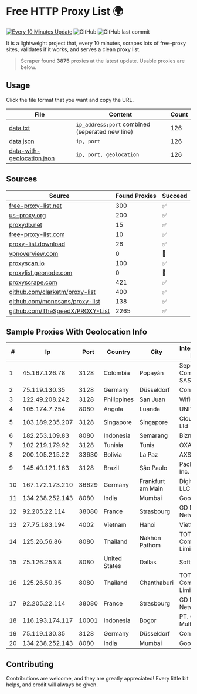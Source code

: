 
# Free HTTP Proxy List 🌍

[![Every 10 Minutes Update](https://github.com/mertguvencli/http-proxy-list/actions/workflows/main.yml/badge.svg?branch=main)](https://github.com/mertguvencli/http-proxy-list/actions/workflows/main.yml)
![GitHub](https://img.shields.io/github/license/mertguvencli/http-proxy-list)
![GitHub last commit](https://img.shields.io/github/last-commit/mertguvencli/http-proxy-list)

It is a lightweight project that, every 10 minutes, scrapes lots of free-proxy sites, validates if it works, and serves a clean proxy list.


> Scraper found **3875** proxies at the latest update. Usable proxies are below.

## Usage

Click the file format that you want and copy the URL.


|File|Content|Count|
|----|-------|-----|
|[data.txt](https://raw.githubusercontent.com/mertguvencli/http-proxy-list/main/proxy-list/data.txt)|`ip_address:port` combined (seperated new line)|126|
|[data.json](https://raw.githubusercontent.com/mertguvencli/http-proxy-list/main/proxy-list/data.json)|`ip, port`|126|
|[data-with-geolocation.json](https://raw.githubusercontent.com/mertguvencli/http-proxy-list/main/proxy-list/data-with-geolocation.json)|`ip, port, geolocation`|126|

## Sources

|Source|Found Proxies|Succeed|
|------|-------------|-------|
|[free-proxy-list.net](https://free-proxy-list.net)|300|✅|
|[us-proxy.org](https://www.us-proxy.org)|200|✅|
|[proxydb.net](http://proxydb.net)|15|✅|
|[free-proxy-list.com](https://free-proxy-list.com/?page=&port=&type%5B%5D=http&type%5B%5D=https&up_time=0&search=Search)|10|✅|
|[proxy-list.download](https://www.proxy-list.download/HTTP)|26|✅|
|[vpnoverview.com](https://vpnoverview.com/privacy/anonymous-browsing/free-proxy-servers)|0|🚫|
|[proxyscan.io](https://www.proxyscan.io)|100|✅|
|[proxylist.geonode.com](https://proxylist.geonode.com/api/proxy-list?limit=300&page=1&sort_by=lastChecked&sort_type=desc&protocols=http,https)|0|🚫|
|[proxyscrape.com](https://api.proxyscrape.com/v2/?request=displayproxies&protocol=http&timeout=10000&country=all&ssl=all&anonymity=all)|421|✅|
|[github.com/clarketm/proxy-list](https://raw.githubusercontent.com/clarketm/proxy-list/master/proxy-list-raw.txt)|400|✅|
|[github.com/monosans/proxy-list](https://raw.githubusercontent.com/monosans/proxy-list/main/proxies/http.txt)|138|✅|
|[github.com/TheSpeedX/PROXY-List](https://raw.githubusercontent.com/TheSpeedX/PROXY-List/master/http.txt)|2265|✅|


## Sample Proxies With Geolocation Info

|#|Ip|Port|Country|City|Internet Service Provider|
|-|--|----|-------|----|-------------------------|
|1|45.167.126.78|3128|Colombia|Popayán|Sepcom Comunicaciones SAS|
|2|75.119.130.35|3128|Germany|Düsseldorf|Contabo GmbH|
|3|122.49.208.242|3128|Philippines|San Juan|WifiCity, Inc|
|4|105.174.7.254|8080|Angola|Luanda|UNITEL SA|
|5|103.189.235.207|3128|Singapore|Singapore|Cloud Host Pte Ltd|
|6|182.253.109.83|8080|Indonesia|Semarang|Biznet Metronet|
|7|102.219.179.92|3128|Tunisia|Tunis|OXAHOST|
|8|200.105.215.22|33630|Bolivia|La Paz|AXS Bolivia S. A.|
|9|145.40.121.163|3128|Brazil|São Paulo|Packet Host, Inc.|
|10|167.172.173.210|36629|Germany|Frankfurt am Main|DigitalOcean, LLC|
|11|134.238.252.143|8080|India|Mumbai|Google LLC|
|12|92.205.22.114|38080|France|Strasbourg|GD MASS Network|
|13|27.75.183.194|4002|Vietnam|Hanoi|Viettel Group|
|14|125.26.56.86|8080|Thailand|Nakhon Pathom|TOT Public Company Limited|
|15|75.126.253.8|8080|United States|Dallas|SoftLayer|
|16|125.26.50.35|8080|Thailand|Chanthaburi|TOT Public Company Limited|
|17|92.205.22.114|38080|France|Strasbourg|GD MASS Network|
|18|116.193.174.117|10001|Indonesia|Bogor|PT. Cemerlang Multimedia|
|19|75.119.130.35|3128|Germany|Düsseldorf|Contabo GmbH|
|20|134.238.252.143|8080|India|Mumbai|Google LLC|



## Contributing

Contributions are welcome, and they are greatly appreciated! Every
little bit helps, and credit will always be given.


